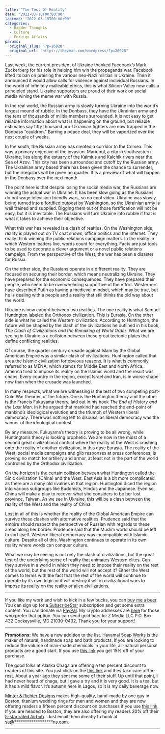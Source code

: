 ```yaml
---
title: "The Test Of Reality"
date: "2022-03-15T00:00:00"
lastmod: "2022-03-15T00:00:00"
categories:
  - Badder Thoughts
  - Culture
  - Foreign Affairs
params:
  original_slug: "?p=26928"
  original_url: "https://thezman.com/wordpress/?p=26928"
---
```


Last week, the current president of Ukraine thanked Facebook’s Mark
Zuckerberg for his role in helping him win the propaganda war. Facebook
lifted its ban on praising the various neo-Nazi militias in Ukraine.
Then it announced it would allow calls for violence against individual
Russians. In the world of infinitely malleable ethics, this is what
Silicon Valley now calls a principled stand. Ukraine supporters are
proud of their work on social media wining the meme war with Russia.

In the real world, the Russian army is slowly turning Ukraine into the
world’s largest mound of rubble. In the Donbass, they have the Ukrainian
army and the tens of thousands of militia members surrounded. It is not
easy to get reliable information about what is happening on the ground,
but reliable estimates say fifty thousand pro-Ukrainian fighters are now
trapped in the Donbass “cauldron.” Barring a peace deal, they will be
vaporized over the next couple of weeks.

In the south, the Russian army has created a corridor to the Crimea.
This was a primary objective of the invasion. Mariupol, a city in
southeastern Ukraine, lies along the estuary of the Kalmius and Kalchik
rivers near the Sea of Azov. This city has been surrounded and cutoff by
the Russian army. The Ukrainian army based there has been given the
chance to surrender, but the irregulars will be given no quarter. It is
a preview of what will happen in the Donbass over the next month.

The point here is that despite losing the social media war, the Russians
are winning the actual war in Ukraine. It has been slow going as the
Russians do not wage television friendly wars, so no cool video. Ukraine
was slowly being turned into a fortified outpost by Washington, so the
Ukrainian army is well trained and supplied. Digging them out of those
fortification will not be easy, but it is inevitable. The Russians will
turn Ukraine into rubble if that is what it takes to achieve their
objective.

What this war has revealed is a clash of realties. On the Washington
side, reality is played out on TV chat shows, office politics and the
internet. They really think winning the public relations campaign
matters. In the reality in which Western leaders live, words count for
everything. Facts are just tools to be used to decorate a clever
argument or a novel public relations campaign. From the perspective of
the West, the war has been a disaster for Russia.

On the other side, the Russians operate in a different reality. They are
focused on securing their border, which means neutralizing Ukraine. They
have prepared for the economic consequences. They have prepared their
people, who seem to be overwhelming supportive of the effort. Westerners
have described Putin as having a medieval mindset, which may be true,
but he is dealing with a people and a reality that still thinks the old
way about the world.

Ukraine is now caught between two realities. The one reality is what
Samuel Huntington labeled the Orthodox civilization. This is Eurasia. On
the other side is what he called the Western civilization. According to
Huntington, the future will be shaped by the clash of the civilizations
he outlined in his book, *The Clash of Civilizations and the Remaking of
World Order*. What we are seeing in Ukraine is a collision between these
great tectonic plates that define conflicting realities.

Of course, the quarter century crusade against Islam by the Global
American Empire was a similar clash of civilizations. Huntington called
that area the Islamic civilization for obvious reasons. It is what is
commonly referred to as MENA, which stands for Middle East and North
Africa. America tried to impose its reality on the Islamic world and the
result was chaos. Every country in the region, except Israel and Iran,
is in worse shape now than when the crusade was launched.

In many respects, what we are witnessing is the test of two competing
post-Cold War theories of the future. One is the Huntington theory and
the other is the Francis Fukuyama theory, laid out in his book *The End
of History and the Last Man*. In it he argued that mankind had reached
the end-point of mankind’s ideological evolution and the triumph of
Western liberal democracy. There was nothing left to discuss, as liberal
democracy was the winner of the ideological contest.

By any measure, Fukuyama’s theory is proving to be all wrong, while
Huntington’s theory is looking prophetic. We are now in the midst of a
second great civilizational conflict where the reality of the West is
crashing onto the reality of another civilization, in this case Eurasia.
The reality of the West, social media campaigns and glib responses at
press conferences, is proving no match for artillery and armor, at least
not in the part of the world controlled by the Orthodox civilization.

On the horizon is the certain collision between what Huntington called
the Sinic civilization (China) and the West. East Asia is a bit more
complicated as there are a many old rivalries in that region. Huntington
diced the region into various subgroups like Buddhists, Hindus and the
Japanese. Even so, China will make a play to recover what she considers
to be her lost province, Taiwan. As we see in Ukraine, this will be a
clash between the reality of the West and the reality of China.

Lost in all of this is whether the reality of the Global American Empire
can survive these clashes with alternative realities. Prudence said that
the empire should respect the perspective of Russian with regards to
these areas along her border. Prudence said that the Muslim world should
be left to sort itself. Western liberal democracy was incompatible with
Islamic culture. Despite all of this, Washington continues to operate in
its own reality where words can conquer culture.

What we may be seeing is not only the clash of civilizations, but the
great test of the underlying sense of reality that animates Western
elites. Can they survive in a world in which they need to impose their
reality on the rest of the world, but the rest of the world will not
accept it? Either the West comes to terms with the fact that the rest of
the world will continue to operate by its own logic or it will destroy
itself in civilizational wars to impose its reality on the reality of
alien civilizations.

------------------------------------------------------------------------

If you like my work and wish to kick in a few bucks, you can
<a href="https://www.buymeacoffee.com/mujolulu" rel="noopener"
target="_blank">buy me a beer</a>. You can sign up for a
<a href="https://www.subscribestar.com/the-z-blog" rel="noopener"
target="_blank">SubscribeStar</a> subscription and get some extra
content. You can donate via <a
href="https://www.paypal.com/donate/?cmd=_s-xclick&amp;hosted_button_id=UDAS2Q8JYA6CN&amp;source=url"
rel="noopener" target="_blank">PayPal</a>. My crypto addresses are
<a href="https://thezman.com/wordpress/?page_id=22713" rel="noopener"
target="_blank">here</a> for those who prefer that option. You can send
gold bars to: Z Media LLC P.O. Box 432 Cockeysville, MD 21030-0432.
Thank you for your support!

------------------------------------------------------------------------

**Promotions:** We have a new addition to the list.
<a href="https://havamalsoapworks.com/" rel="noopener"
target="_blank">Havamal Soap Works</a> is the maker of natural, handmade
soap and bath products. If you are looking to reduce the volume of
man-made chemicals in your life, all-natural personal products are a
good start. If you use
<a href="https://havamalsoapworks.com/discount/ZMAN" rel="noopener"
target="_blank">this link</a> you get 15% off of your purchase.

The good folks at Alaska Chaga are offering a ten percent discount to
readers of this site. You just click on the
<a href="https://alaskachaga.us/discount/ZMAN" rel="noopener noreferrer"
target="_blank">this link</a> and they take care of the rest. About a
year ago they sent me some of their stuff. Up until that point, I had
never heard of chaga, but I gave a try and it is very good. It is a tea,
but it has a mild flavor. It’s autumn here in Lagos, so it is my daily
beverage now.

<a href="https://www.minterandrichterdesigns.com/"
rel="noreferrer nofollow noopener" target="_blank">Minter &amp; Richter
Designs</a> makes high-quality, hand-made by one guy in Boston, titanium
wedding rings for men and women and they are now offering readers a
fifteen percent discount on purchases if you use
<a href="https://www.minterandrichterdesigns.com/discount/ZMAN"
rel="noreferrer nofollow noopener" target="_blank">this link</a>.
<span class="highlight"><span class="colour"><span class="font"><span class="size">If
you are headed to Boston, they are also offering my readers 20% off
their <a
href="https://www.airbnb.com/users/7988017/listings?user_id=7988017&amp;s=3"
rel="noopener noreferrer" target="_blank">5-star rated Airbnb</a>.  Just
email them directly to book at
<a href="mailto:sa***@*********************ns.com"
data-original-string="TflVxN1UDg2aGjtzwPpPKw==cb7ljaLayAN2wnStCVX/QDFwlpfXUFIIg6KN6Yn+yVymlSxLWagsThQTvY6ajZ+dnFN"><span
class="apbct-email-encoder"
data-original-string="CJgX5z2Id++sWmZVxMS4Zw==cb7tnqOUCay/B9B5b+G7cZ76HMnQuhgrhAryGi5dFaoqYXZqNvAD1SaUsrAkHkEU2ah"
title="This contact has been encoded by Anti-Spam by CleanTalk. Click to decode. To finish the decoding make sure that JavaScript is enabled in your browser.">sa<span
class="apbct-blur">***</span>@<span
class="apbct-blur">*********************</span>ns.com</span></a>.</span></span></span></span>

------------------------------------------------------------------------
